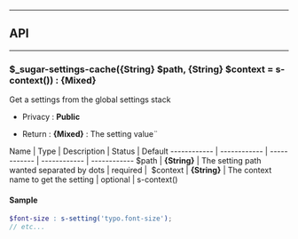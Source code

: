 


-----------------------------
## API
-----------------------------

### $_sugar-settings-cache({String} $path, {String} $context = s-context()) : {Mixed}
Get a settings from the global settings stack

- Privacy : **Public**

- Return : **{Mixed}** : The setting value¨

Name | Type | Description | Status | Default
------------ | ------------ | ------------ | ------------ | ------------
$path | **{String}** | The setting path wanted separated by dots | required | 
$context | **{String}** | The context name to get the setting | optional | s-context()


#### Sample
```scss
$font-size : s-setting('typo.font-size');
// etc...

```


